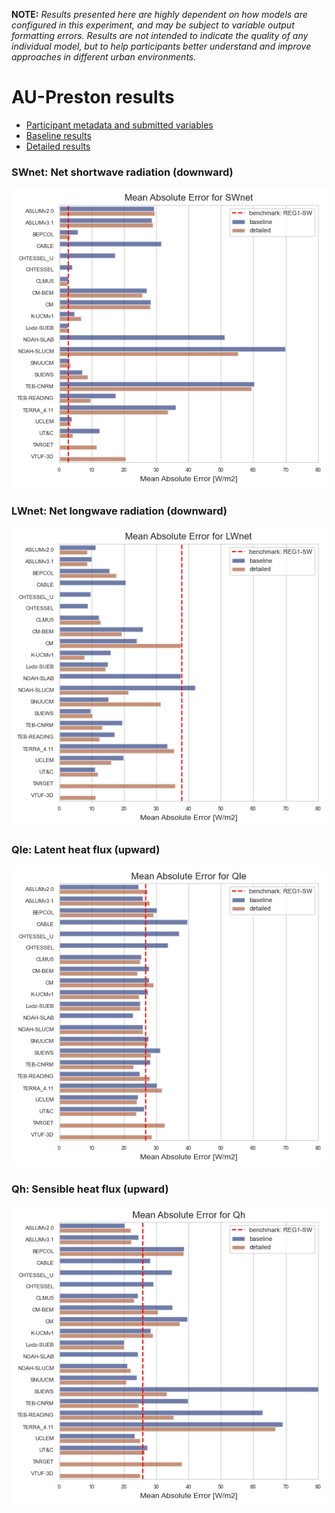 
**NOTE:** *Results presented here are highly dependent on how models are configured in this experiment, and may be subject to variable output formatting errors. Results are not intended to indicate the quality of any individual model, but to help participants better understand and improve approaches in different urban environments.*


# AU-Preston results

 - [Participant metadata and submitted variables](modelattrs/index.md)
 - [Baseline results](plots/baseline/index.md)
 - [Detailed results](plots/detailed/index.md)

### <a name="swnet"></a>SWnet: Net shortwave radiation (downward)
[![SWnet](AU-Preston_SWnet_MAE.png)](AU-Preston_SWnet_MAE.png)

### <a name="lwnet"></a>LWnet: Net longwave radiation (downward)
[![LWnet](AU-Preston_LWnet_MAE.png)](AU-Preston_LWnet_MAE.png)

### <a name="qle"></a>Qle: Latent heat flux (upward)
[![Qle](AU-Preston_Qle_MAE.png)](AU-Preston_Qle_MAE.png)

### <a name="qh"></a>Qh: Sensible heat flux (upward)
[![Qh](AU-Preston_Qh_MAE.png)](AU-Preston_Qh_MAE.png)

    
